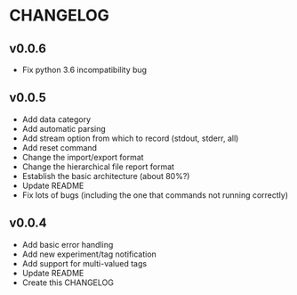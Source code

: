 # CHANGELOG

## v0.0.6
- Fix python 3.6 incompatibility bug


## v0.0.5
- Add data category
- Add automatic parsing
- Add stream option from which to record (stdout, stderr, all)
- Add reset command
- Change the import/export format
- Change the hierarchical file report format
- Establish the basic architecture (about 80%?)
- Update README
- Fix lots of bugs (including the one that commands not running correctly)


## v0.0.4
- Add basic error handling
- Add new experiment/tag notification
- Add support for multi-valued tags
- Update README
- Create this CHANGELOG
